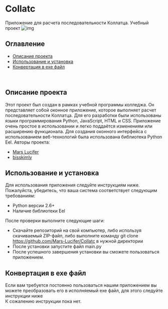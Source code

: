 # Collatc
Приложение для расчета последовательности Коллатца. Учебный проект
![img](https://github.com/Mars-Lucifer/Collatc/blob/main/img.svg)


## Оглавление
- [Описание проекта](#описание-проекта)
- [Использование и установка](#использование-и-установка)
- [Конвертация в exe файл](#конвертация-в-exe-файл)
<br/>


## Описание проекта
Этот проект был создан в рамках учебной программы колледжа. Он представляет собой оконное приложение, которое выполняет расчет последовательности Коллатца. Для его разработки были использованы языки программирования Python, JavaScript, HTML и CSS. Приложение очень простое в использовании и легко поддаётся изменениям или расширению функционала. Для создания оконного интерфейса с использованием веб-технологий была использована библиотека Python Eel.
Авторы проекта:
- [Mars Lucifer](https://t.me/Mars_Lucifer)
- [bisskimly](https://t.me/Just_a_second)


## Использование и установка
Для использования приложения следуйте инструкциям ниже. Пожалуйста, убедитесь, что ваша система соответствует следующим требованиям:
- Python версии 2.6+
- Наличие библиотеки Eel

После проверки выполните следующие шаги:
- Скачайте репозиторий на свой компьютер, либо используя скачиваемый ZIP-файл, либо выполните команду git clone https://github.com/Mars-Lucifer/Collatc в нужной директории
- После установки запустите файл main.py
- После успешного завершения установки вы сможете пользоваться приложением.


## Конвертация в exe файл
Если вам требуется постоянно пользоваться нашим приложением вы можете преобразовать его в исполняемый exe файл, для этого следуйте инструкции ниже<br/>
К сожалению инструкции пока нет.
